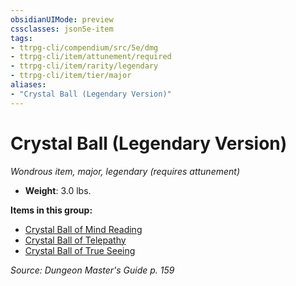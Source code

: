 ```yaml
---
obsidianUIMode: preview
cssclasses: json5e-item
tags:
- ttrpg-cli/compendium/src/5e/dmg
- ttrpg-cli/item/attunement/required
- ttrpg-cli/item/rarity/legendary
- ttrpg-cli/item/tier/major
aliases: 
- "Crystal Ball (Legendary Version)"
---
```

# Crystal Ball (Legendary Version)
*Wondrous item, major, legendary (requires attunement)*  


- **Weight**: 3.0 lbs.

**Items in this group:**

- [Crystal Ball of Mind Reading](Misc%20Files/CLI/compendium/items/crystal-ball-of-mind-reading-xdmg.md)
- [Crystal Ball of Telepathy](Misc%20Files/CLI/compendium/items/crystal-ball-of-telepathy-xdmg.md)
- [Crystal Ball of True Seeing](Misc%20Files/CLI/compendium/items/crystal-ball-of-true-seeing-xdmg.md)

*Source: Dungeon Master's Guide p. 159*